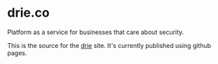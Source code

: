 # drie.co

Platform as a service for businesses that care about security.

This is the source for the [drie](https://drie.co) site. It's currently published using github pages.
